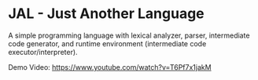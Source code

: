 # JAL - Just Another Language
A simple programming language with lexical analyzer, parser, intermediate code generator, and runtime environment (intermediate code executor/interpreter).

Demo Video: https://www.youtube.com/watch?v=T6Pf7x1jakM
